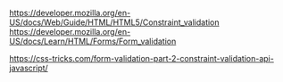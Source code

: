 https://developer.mozilla.org/en-US/docs/Web/Guide/HTML/HTML5/Constraint_validation
https://developer.mozilla.org/en-US/docs/Learn/HTML/Forms/Form_validation

https://css-tricks.com/form-validation-part-2-constraint-validation-api-javascript/
